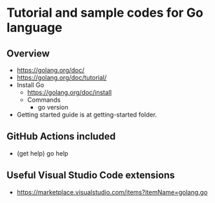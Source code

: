 # Tutorial and sample codes for Go language

## Overview

- https://golang.org/doc/
- https://golang.org/doc/tutorial/
- Install Go
   - https://golang.org/doc/install
   - Commands
      - go version
- Getting started guide is at getting-started folder.

## GitHub Actions included

- (get help) go help

## Useful Visual Studio Code extensions

- https://marketplace.visualstudio.com/items?itemName=golang.go




